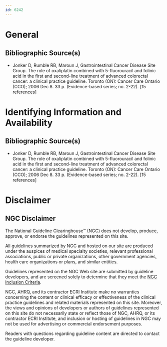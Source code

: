 ```yaml
---
id: 6242
---
```


# General

## Bibliographic Source(s)

- Jonker D, Rumble RB, Maroun J, Gastrointestinal Cancer Disease Site Group. The role of oxaliplatin combined with 5-fluorouracil and folinic acid in the first and second-line treatment of advanced colorectal cancer: a clinical practice guideline. Toronto (ON): Cancer Care Ontario (CCO); 2006 Dec 8. 33 p. (Evidence-based series; no. 2-22). [15 references]

# Identifying Information and Availability

## Bibliographic Source(s)

- Jonker D, Rumble RB, Maroun J, Gastrointestinal Cancer Disease Site Group. The role of oxaliplatin combined with 5-fluorouracil and folinic acid in the first and second-line treatment of advanced colorectal cancer: a clinical practice guideline. Toronto (ON): Cancer Care Ontario (CCO); 2006 Dec 8. 33 p. (Evidence-based series; no. 2-22). [15 references]

# Disclaimer

## NGC Disclaimer

The National Guideline Clearinghouse™ (NGC) does not develop, produce, approve, or endorse the guidelines represented on this site.

All guidelines summarized by NGC and hosted on our site are produced under the auspices of medical specialty societies, relevant professional associations, public or private organizations, other government agencies, health care organizations or plans, and similar entities.

Guidelines represented on the NGC Web site are submitted by guideline developers, and are screened solely to determine that they meet the [NGC Inclusion Criteria](/help-and-about/summaries/inclusion-criteria).

NGC, AHRQ, and its contractor ECRI Institute make no warranties concerning the content or clinical efficacy or effectiveness of the clinical practice guidelines and related materials represented on this site. Moreover, the views and opinions of developers or authors of guidelines represented on this site do not necessarily state or reflect those of NGC, AHRQ, or its contractor ECRI Institute, and inclusion or hosting of guidelines in NGC may not be used for advertising or commercial endorsement purposes.

Readers with questions regarding guideline content are directed to contact the guideline developer.

